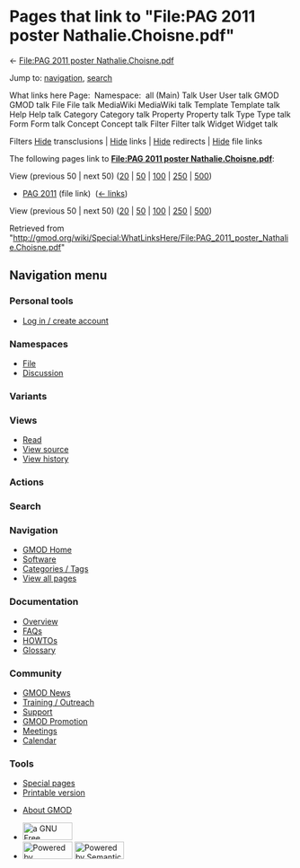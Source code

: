 <div id="mw-page-base" class="noprint">

</div>

<div id="mw-head-base" class="noprint">

</div>

<div id="content" class="mw-body" role="main">

<span id="top"></span>

<div id="mw-js-message" style="display:none;">

</div>



# <span dir="auto">Pages that link to "File:PAG 2011 poster Nathalie.Choisne.pdf"</span>

<div id="bodyContent">

<div id="contentSub">

← [File:PAG 2011 poster
Nathalie.Choisne.pdf](/wiki/File:PAG_2011_poster_Nathalie.Choisne.pdf "File:PAG 2011 poster Nathalie.Choisne.pdf")

</div>

<div id="jump-to-nav" class="mw-jump">

Jump to: [navigation](#mw-navigation), [search](#p-search)

</div>

<div id="mw-content-text">

What links here Page:  Namespace:  all (Main) Talk User User talk GMOD
GMOD talk File File talk MediaWiki MediaWiki talk Template Template talk
Help Help talk Category Category talk Property Property talk Type Type
talk Form Form talk Concept Concept talk Filter Filter talk Widget
Widget talk

Filters
[Hide](/mediawiki/index.php?title=Special:WhatLinksHere/File:PAG_2011_poster_Nathalie.Choisne.pdf&hidetrans=1 "Special:WhatLinksHere/File:PAG 2011 poster Nathalie.Choisne.pdf")
transclusions \|
[Hide](/mediawiki/index.php?title=Special:WhatLinksHere/File:PAG_2011_poster_Nathalie.Choisne.pdf&hidelinks=1 "Special:WhatLinksHere/File:PAG 2011 poster Nathalie.Choisne.pdf")
links \|
[Hide](/mediawiki/index.php?title=Special:WhatLinksHere/File:PAG_2011_poster_Nathalie.Choisne.pdf&hideredirs=1 "Special:WhatLinksHere/File:PAG 2011 poster Nathalie.Choisne.pdf")
redirects \|
[Hide](/mediawiki/index.php?title=Special:WhatLinksHere/File:PAG_2011_poster_Nathalie.Choisne.pdf&hideimages=1 "Special:WhatLinksHere/File:PAG 2011 poster Nathalie.Choisne.pdf")
file links

The following pages link to **[File:PAG 2011 poster
Nathalie.Choisne.pdf](/wiki/File:PAG_2011_poster_Nathalie.Choisne.pdf "File:PAG 2011 poster Nathalie.Choisne.pdf")**:

View (previous 50 \| next 50)
([20](/mediawiki/index.php?title=Special:WhatLinksHere/File:PAG_2011_poster_Nathalie.Choisne.pdf&limit=20 "Special:WhatLinksHere/File:PAG 2011 poster Nathalie.Choisne.pdf")
\|
[50](/mediawiki/index.php?title=Special:WhatLinksHere/File:PAG_2011_poster_Nathalie.Choisne.pdf&limit=50 "Special:WhatLinksHere/File:PAG 2011 poster Nathalie.Choisne.pdf")
\|
[100](/mediawiki/index.php?title=Special:WhatLinksHere/File:PAG_2011_poster_Nathalie.Choisne.pdf&limit=100 "Special:WhatLinksHere/File:PAG 2011 poster Nathalie.Choisne.pdf")
\|
[250](/mediawiki/index.php?title=Special:WhatLinksHere/File:PAG_2011_poster_Nathalie.Choisne.pdf&limit=250 "Special:WhatLinksHere/File:PAG 2011 poster Nathalie.Choisne.pdf")
\|
[500](/mediawiki/index.php?title=Special:WhatLinksHere/File:PAG_2011_poster_Nathalie.Choisne.pdf&limit=500 "Special:WhatLinksHere/File:PAG 2011 poster Nathalie.Choisne.pdf"))

- [PAG 2011](/wiki/PAG_2011 "PAG 2011") (file link) ‎
  <span class="mw-whatlinkshere-tools">([←
  links](/mediawiki/index.php?title=Special:WhatLinksHere&target=PAG+2011 "Special:WhatLinksHere"))</span>

View (previous 50 \| next 50)
([20](/mediawiki/index.php?title=Special:WhatLinksHere/File:PAG_2011_poster_Nathalie.Choisne.pdf&limit=20 "Special:WhatLinksHere/File:PAG 2011 poster Nathalie.Choisne.pdf")
\|
[50](/mediawiki/index.php?title=Special:WhatLinksHere/File:PAG_2011_poster_Nathalie.Choisne.pdf&limit=50 "Special:WhatLinksHere/File:PAG 2011 poster Nathalie.Choisne.pdf")
\|
[100](/mediawiki/index.php?title=Special:WhatLinksHere/File:PAG_2011_poster_Nathalie.Choisne.pdf&limit=100 "Special:WhatLinksHere/File:PAG 2011 poster Nathalie.Choisne.pdf")
\|
[250](/mediawiki/index.php?title=Special:WhatLinksHere/File:PAG_2011_poster_Nathalie.Choisne.pdf&limit=250 "Special:WhatLinksHere/File:PAG 2011 poster Nathalie.Choisne.pdf")
\|
[500](/mediawiki/index.php?title=Special:WhatLinksHere/File:PAG_2011_poster_Nathalie.Choisne.pdf&limit=500 "Special:WhatLinksHere/File:PAG 2011 poster Nathalie.Choisne.pdf"))

</div>

<div class="printfooter">

Retrieved from
"<http://gmod.org/wiki/Special:WhatLinksHere/File:PAG_2011_poster_Nathalie.Choisne.pdf>"

</div>

<div id="catlinks" class="catlinks catlinks-allhidden">

</div>

<div class="visualClear">

</div>

</div>

</div>

<div id="mw-navigation">

## Navigation menu

<div id="mw-head">

<div id="p-personal" role="navigation"
aria-labelledby="p-personal-label">

### Personal tools

- <span id="pt-login"><a
  href="/mediawiki/index.php?title=Special:UserLogin&amp;returnto=Special%3AWhatLinksHere%2FFile%3APAG+2011+poster+Nathalie.Choisne.pdf"
  accesskey="o"
  title="You are encouraged to log in; however, it is not mandatory [o]">Log
  in / create account</a></span>

</div>

<div id="left-navigation">

<div id="p-namespaces" class="vectorTabs" role="navigation"
aria-labelledby="p-namespaces-label">

### Namespaces

- <span id="ca-nstab-image"><a href="/wiki/File:PAG_2011_poster_Nathalie.Choisne.pdf" accesskey="c"
  title="View the file page [c]">File</a></span>
- <span id="ca-talk"><a
  href="/mediawiki/index.php?title=File_talk:PAG_2011_poster_Nathalie.Choisne.pdf&amp;action=edit&amp;redlink=1"
  accesskey="t"
  title="Discussion about the content page [t]">Discussion</a></span>

</div>

<div id="p-variants" class="vectorMenu emptyPortlet" role="navigation"
aria-labelledby="p-variants-label">

### 

### Variants[](#)

<div class="menu">

</div>

</div>

</div>

<div id="right-navigation">

<div id="p-views" class="vectorTabs" role="navigation"
aria-labelledby="p-views-label">

### Views

- <span id="ca-view">[Read](/wiki/File:PAG_2011_poster_Nathalie.Choisne.pdf)</span>
- <span id="ca-viewsource"><a
  href="/mediawiki/index.php?title=File:PAG_2011_poster_Nathalie.Choisne.pdf&amp;action=edit"
  accesskey="e" title="This page is protected.
  You can view its source [e]">View source</a></span>
- <span id="ca-history"><a
  href="/mediawiki/index.php?title=File:PAG_2011_poster_Nathalie.Choisne.pdf&amp;action=history"
  accesskey="h" title="Past revisions of this page [h]">View history</a></span>

</div>

<div id="p-cactions" class="vectorMenu emptyPortlet" role="navigation"
aria-labelledby="p-cactions-label">

### Actions[](#)

<div class="menu">

</div>

</div>

<div id="p-search" role="search">

### Search

<div id="simpleSearch">

</div>

</div>

</div>

</div>

<div id="mw-panel">

<div id="p-logo" role="banner">

<a href="/wiki/Main_Page"
style="background-image: url(http://gmod.org/images/GMOD-cogs.png);"
title="Visit the main page"></a>

</div>

<div id="p-Navigation" class="portal" role="navigation"
aria-labelledby="p-Navigation-label">

### Navigation

<div class="body">

- <span id="n-GMOD-Home">[GMOD Home](/wiki/Main_Page)</span>
- <span id="n-Software">[Software](/wiki/GMOD_Components)</span>
- <span id="n-Categories-.2F-Tags">[Categories /
  Tags](/wiki/Categories)</span>
- <span id="n-View-all-pages">[View all
  pages](/wiki/Special:AllPages)</span>

</div>

</div>

<div id="p-Documentation" class="portal" role="navigation"
aria-labelledby="p-Documentation-label">

### Documentation

<div class="body">

- <span id="n-Overview">[Overview](/wiki/Overview)</span>
- <span id="n-FAQs">[FAQs](/wiki/Category:FAQ)</span>
- <span id="n-HOWTOs">[HOWTOs](/wiki/Category:HOWTO)</span>
- <span id="n-Glossary">[Glossary](/wiki/Glossary)</span>

</div>

</div>

<div id="p-Community" class="portal" role="navigation"
aria-labelledby="p-Community-label">

### Community

<div class="body">

- <span id="n-GMOD-News">[GMOD News](/wiki/GMOD_News)</span>
- <span id="n-Training-.2F-Outreach">[Training /
  Outreach](/wiki/Training_and_Outreach)</span>
- <span id="n-Support">[Support](/wiki/Support)</span>
- <span id="n-GMOD-Promotion">[GMOD
  Promotion](/wiki/GMOD_Promotion)</span>
- <span id="n-Meetings">[Meetings](/wiki/Meetings)</span>
- <span id="n-Calendar">[Calendar](/wiki/Calendar)</span>

</div>

</div>

<div id="p-tb" class="portal" role="navigation"
aria-labelledby="p-tb-label">

### Tools

<div class="body">

- <span id="t-specialpages"><a href="/wiki/Special:SpecialPages" accesskey="q"
  title="A list of all special pages [q]">Special pages</a></span>
- <span id="t-print"><a
  href="/mediawiki/index.php?title=Special:WhatLinksHere/File:PAG_2011_poster_Nathalie.Choisne.pdf&amp;printable=yes"
  rel="alternate" accesskey="p"
  title="Printable version of this page [p]">Printable version</a></span>

</div>

</div>

</div>

</div>

<div id="footer" role="contentinfo">

- <span id="footer-places-about">[About
  GMOD](/wiki/GMOD:About "GMOD:About")</span>

<!-- -->

- <span id="footer-copyrightico">[<img src="http://www.gnu.org/graphics/gfdl-logo-small.png" width="88"
  height="31" alt="a GNU Free Documentation License" />](http://www.gnu.org/licenses/fdl-1.3.html)</span>
- <span id="footer-poweredbyico">[<img src="/mediawiki/skins/common/images/poweredby_mediawiki_88x31.png"
  width="88" height="31" alt="Powered by MediaWiki" />](//www.mediawiki.org/)
  [<img
  src="/mediawiki/extensions/SemanticMediaWiki/includes/../resources/images/smw_button.png"
  width="88" height="31" alt="Powered by Semantic MediaWiki" />](https://www.semantic-mediawiki.org/wiki/Semantic_MediaWiki)</span>

<div style="clear:both">

</div>

</div>
